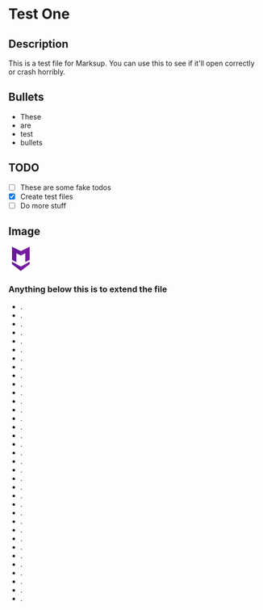 # Test One

## Description
This is a test file for Marksup. You can use this to see if it'll open correctly or crash horribly.

## Bullets
* These
* are
* test
* bullets

## TODO
* [ ] These are some fake todos
* [x] Create test files
* [ ] Do more stuff

## Image
![alt text](https://github.com/adam-p/markdown-here/raw/master/src/common/images/icon48.png "Logo Title Text 1")

### Anything below this is to extend the file
* .
* .
* .
* .
* .
* .
* .
* .
* .
* .
* .
* .
* .
* .
* .
* .
* .
* .
* .
* .
* .
* .
* .
* .
* .
* .
* .
* .
* .
* .
* .
* .
* .
* .
* .
